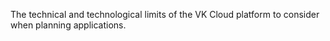The technical and technological limits of the VK Cloud platform to consider when planning applications.
